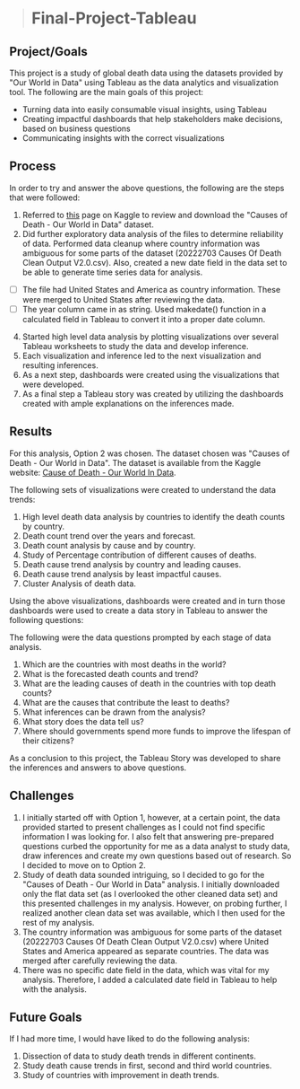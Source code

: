 > # Final-Project-Tableau

## Project/Goals

This project is a study of global death data using the datasets provided by "Our World in Data" using Tableau as the data analytics and visualization tool. The following are the main goals of this project:

-   Turning data into easily consumable visual insights, using Tableau
-   Creating impactful dashboards that help stakeholders make decisions, based on business questions
-   Communicating insights with the correct visualizations

## Process
In order to try and answer the above questions, the following are the steps that were followed:

1. Referred to [this](https://www.kaggle.com/datasets/ivanchvez/causes-of-death-our-world-in-data/data) page on Kaggle to review and download the "Causes of Death - Our World in Data" dataset.
2. Did further exploratory data analysis of the files to determine reliability of data. Performed data cleanup where country information was ambiguous for some parts of the dataset (20222703 Causes Of Death Clean Output V2.0.csv). Also, created a new date field in the data set to be able to generate time series data for analysis.
 - [ ] The file had United States and America as country information. These were merged to United States after reviewing the data.
 - [ ] The year column came in as string. Used makedate() function in a calculated field in Tableau to convert it into a proper date column.
4. Started high level data analysis by plotting visualizations over several Tableau worksheets to study the data and develop inference.
5. Each visualization and inference led to the next visualization and resulting inferences. 
6. As a next step, dashboards were created using the visualizations that were developed.
7. As a final step a Tableau story was created by utilizing the dashboards created with ample explanations on the inferences made.

## Results

For this analysis, Option 2 was chosen. The dataset chosen was "Causes of Death - Our World in Data". The dataset is available from the Kaggle website: [Cause of Death - Our World In Data](https://www.kaggle.com/datasets/ivanchvez/causes-of-death-our-world-in-data?resource=download).

The following sets of visualizations were created to understand the data trends:

1. High level death data analysis by countries to identify the death counts by country.
2. Death count trend over the years and forecast. 
3. Death count analysis by cause and by country.
4. Study of Percentage contribution of different causes of deaths.
5. Death cause trend analysis by country and leading causes.
6. Death cause trend analysis by least impactful causes.
7. Cluster Analysis of death data.

Using the above visualizations, dashboards were created and in turn those dashboards were used to create a data story in Tableau to answer the following questions:

The following were the data questions prompted by each stage of data analysis. 

 1. Which are the countries with most deaths in the world?
 2. What is the forecasted death counts and trend?
 3. What are the leading causes of death in the countries with top death counts?
 4. What are the causes that contribute the least to deaths?
 5. What inferences can be drawn from the analysis?
 6. What story does the data tell us?
 7. Where should governments spend more funds to improve the lifespan of their citizens?

As a conclusion to this project, the Tableau Story was developed to share the inferences and answers to above questions.

## Challenges 
1. I initially started off with Option 1, however, at a certain point, the data provided started to present challenges as I could not find specific information I was looking for. I also felt that answering pre-prepared questions curbed the opportunity for me as a data analyst to study data, draw inferences and create my own questions based out of research. So I decided to move on to Option 2.
2. Study of death data sounded intriguing, so I decided to go for the "Causes of Death - Our World in Data" analysis. I initially downloaded only the flat data set (as I overlooked the other cleaned data set) and this presented challenges in my analysis. However, on probing further, I realized another clean data set was available, which I then used for the rest of my analysis.
3. The country information was ambiguous for some parts of the dataset (20222703 Causes Of Death Clean Output V2.0.csv) where United States and America appeared as separate countries. The data was merged after carefully reviewing the data.
4. There was no specific date field in the data, which was vital for my analysis. Therefore, I added a calculated date field in Tableau to help with the analysis.

## Future Goals
If I had more time, I would have liked to do the following analysis:

 1. Dissection of data to study death trends in different continents.
 2. Study death cause trends in first, second and third world countries.
 3. Study of countries with improvement in death trends.
